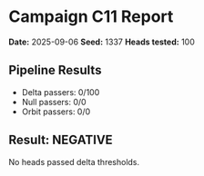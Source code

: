 # Campaign C11 Report

**Date:** 2025-09-06
**Seed:** 1337
**Heads tested:** 100

## Pipeline Results

- Delta passers: 0/100
- Null passers: 0/0
- Orbit passers: 0/0

## Result: NEGATIVE

No heads passed delta thresholds.
